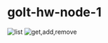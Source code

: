 # goIt-hw-node-1
![list](https://github.com/ViktoriiaSlobodeniuk/goIt-hw-node-1/assets/110495710/70be5d1c-8a12-45ef-8fc6-fbf901d889fa)
![get,add,remove](https://github.com/ViktoriiaSlobodeniuk/goIt-hw-node-1/assets/110495710/e10fb544-8584-427a-867f-a8752ffdac1d)

